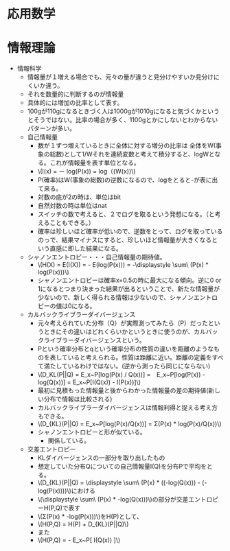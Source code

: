 応用数学
============
# 情報理論

- 情報科学
  - 情報量が１増える場合でも、元々の量が違うと見分けやすいか見分けにくいか違う。
  - それを数量的に判断するのが情報量
  - 具体的には増加の比率として表す。
  - 100gが110gになるときづく人は1000gが1010gになると気づくかというとそうではない。比率の場合が多く、1100gとかにしないとわからないパターンが多い。
  - 自己情報量
    - 数が１ずつ増えているときに全体に対する増分の比率は 全体をW(事象の総数)として1/Wそれを連続変数と考えて積分すると、logWとなる。これが情報量を表す単位となる。
    - \\\(I(x) = ー log(P(x)) = log（(W(x))\\\)
    - P(確率)はW(事象の総数)の逆数になるので、logをとると-が表に出て来る。
    - 対数の底が2の時は、単位はbit
    - 自然対数の時は単位はnat
    - スイッチの数で考えると、２でログを取るという発想になる。（と考えることもできる。）
    - 確率は珍しいほど確率が低いので、逆数をとって、ログを取っているのっで、結果マイナスにすると、珍しいほど情報量が大きくなるという直感に即した結果になる。
  - シャノンエントロピー・・・自己情報量の期待値。
    - \\\(H(X) = E(I(X)) = - E(log(P(x))) = -\displaystyle \sum\ (P(x) * log(P(x)))\\\)
    - シャノンエントロピーは確率x=0.5の時に最大になる傾向。逆に0 or 1になるとつまり決まった結果が出るということで、新たな情報量が少ないので、新しく得られる情報は少ないので、シャノンエントロピーの値は0になる。
  - カルバックライブラーダイバージェンス
    - 元々考えられていた分布（Q）が実際測ってみたら（P）だったというときにその違いはどれくらいかというときに使うのが、カルバックライブラーダイバージェンスという。
    - Pという確率分布とqという確率分布の性質の違いを距離のようなものを表していると考えられる。性質は距離に近い。距離の定義をすべて満たしているわけではない。(逆から測ったら同じにならない)
    - \\\(D_KL(P||Q) = E_x~P[log(P(x) / Q(x))] =　E_x~P[log(P(x)) - log(Q(x))] = E_x~P[I(Q(x)) - I(P(x))]\\\)
    - 最初に見積もった情報量と後からわかった情報量の差の期待値(新しい分布で情報は比較される)
    - カルバックライブラーダイバージェンスは情報利得と捉える考え方もできる。
    - \\\(D_{KL}(P\||Q) = E_x~P[log(P(x)/Q(x))] = Σ(P(x) * log(P(x)/Q(x))\\\)
    - シャノンエントロピーと形が似ている。
      - 関係している。
  - 交差エントロピー
    - KLダイバージェンスの一部分を取り出したもの
    - 想定していた分布Qについての自己情報量I(Q)を分布Pで平均をとる。
    - \\\(D_{KL}(P\||Q) = \displaystyle \sum\ (P(x) * ((-log(Q(x))) - (-log(P(x))))\\\)における
    - \\\(\displaystyle \sum\ (P(x) * -log(Q(x)))\\\)の部分が交差エントロピーH(P,Q)で表す
    - \\\(Σ(P(x) * -log(P(x)))\\\)をH(P)として、
    - \\\(H(P,Q) = H(P) + D_{KL}(P\||Q)\\\)
    - また
    - \\\(H(P,Q) = - E_x~P[ I(Q(x)) ]\\\)